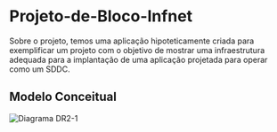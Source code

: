 # Projeto-de-Bloco-Infnet

Sobre o projeto, temos uma aplicação hipoteticamente criada para exemplificar um projeto com o objetivo de mostrar uma infraestrutura adequada para a implantação de uma aplicação projetada para operar como um SDDC.

## Modelo Conceitual

![Diagrama DR2-1](https://user-images.githubusercontent.com/90536330/133007938-cf629beb-23d9-435a-9137-3507b6f3f884.png)
